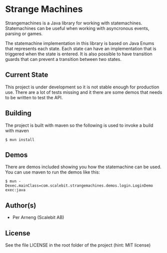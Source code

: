 Strange Machines
===============

Strangemachines is a Java library for working with statemachines. Statemachines can
be useful when working with asyncronous events, parsing or games.

The statemachine implementation in this library is based on Java Enums that represents
each state. Each state can have an implementation that is triggered when the state
is entered. It is also possible to have transition guards that can prevent a transition
between two states.

Current State
-------------
This project is under development so it is not stable enough for production use. There
are a lot of tests missing and it there are some demos that needs to be written to test
the API.

Building
--------
The project is built with maven so the following is used to invoke a build with maven

    $ mvn install

Demos
-----
There are demos included showing you how the statemachine can be used. You can use maven
to run the demos like this:

    $ mvn -Dexec.mainClass=com.scalebit.strangemachines.demos.login.LoginDemo exec:java

Author(s)
---------
* Per Arneng (Scalebit AB)

License
---------
See the file LICENSE in the root folder of the project (hint: MIT license)


